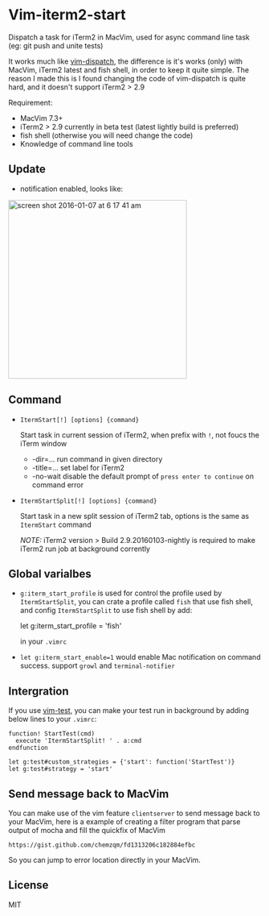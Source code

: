 # Vim-iterm2-start

Dispatch a task for iTerm2 in MacVim, used for async command line task (eg: git
push and unite tests)

It works much like [vim-dispatch](https://github.com/tpope/vim-dispatch), the
difference is it's works (only) with MacVim, iTerm2 latest and fish shell, in
order to keep it quite simple.  The reason I made this is I found changing the
code of vim-dispatch is quite hard, and it doesn't support iTerm2 > 2.9

Requirement:

* MacVim 7.3+
* iTerm2 > 2.9 currently in beta test (latest lightly build is preferred)
* fish shell (otherwise you will need change the code)
* Knowledge of command line tools

## Update

* notification enabled, looks like:

<img width="355" alt="screen shot 2016-01-07 at 6 17 41 am" src="https://cloud.githubusercontent.com/assets/251450/12157114/603c4ac2-b50a-11e5-82e1-f2054abf3337.png">

## Command

* `ItermStart[!] [options] {command}`

    Start task in current session of iTerm2, when prefix with `!`, not foucs the
    iTerm window

    * -dir=...     run command in given directory
    * -title=...   set label for iTerm2
    * -no-wait     disable the default prompt of `press enter to continue` on
      command error

* `ItermStartSplit[!] [options] {command}`

    Start task in a new split session of iTerm2 tab, options is the same as
    `ItermStart` command

    *NOTE:*  iTerm2 version > Build 2.9.20160103-nightly is required to make
    iTerm2 run job at background corrently

## Global varialbes

* `g:iterm_start_profile` is used for control the profile used by
  `ItermStartSplit`, you can crate a profile called `fish` that use fish shell, and 
  config `ItermStartSplit` to use fish shell by add:

    let g:iterm_start_profile = 'fish'

  in your `.vimrc`

* `let g:iterm_start_enable=1` would enable Mac notification on command success.
  support `growl` and `terminal-notifier`

## Intergration

If you use [vim-test](https://github.com/janko-m/vim-test), you can make your
test run in background by adding below lines to your `.vimrc`:

    function! StartTest(cmd)
      execute 'ItermStartSplit! ' . a:cmd
    endfunction

    let g:test#custom_strategies = {'start': function('StartTest')}
    let g:test#strategy = 'start'

## Send message back to MacVim

You can make use of the vim feature `clientserver` to send message back to your
MacVim, here is a example of creating a filter program that parse output of
mocha and fill the quickfix of MacVim

    https://gist.github.com/chemzqm/fd1313206c182884efbc

So you can jump to error location directly in your MacVim.

## License

MIT
